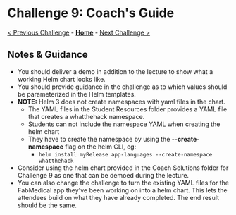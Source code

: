 # Challenge 9: Coach's Guide

[< Previous Challenge](./08-storage.md) - **[Home](../readme.md)** - [Next Challenge >](./10-networking.md)

## Notes & Guidance
- You should deliver a demo in addition to the lecture to show what a working Helm chart looks like.
- You should provide guidance in the challenge as to which values should be parameterized in the Helm templates.
- **NOTE:** Helm 3 does not create namespaces with yaml files in the chart.
	- The YAML files in the Student Resources folder provides a YAML file that creates a whatthehack namespace. 
	- Students can not include the namespace YAML when creating the helm chart
	- They have to create the namespace by using the **--create-namespace** flag on the helm CLI, eg:
		- `helm install myRelease app-languages --create-namespace whatthehack`
- Consider using the helm chart provided in the Coach Solutions folder for Challenge 9 as one that can be demoed during the lecture.  
- You can also change the challenge to turn the existing YAML files for the FabMedical app they've been working on into a helm chart.  This lets the attendees build on what they have already completed.  The end result should be the same.

